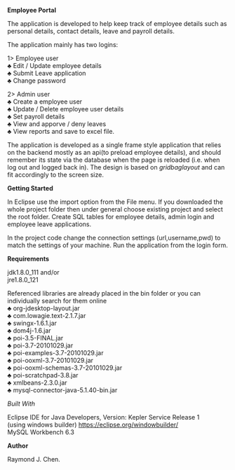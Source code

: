 <b>Employee Portal</b>

The application is developed to help keep track of employee details such as personal details, contact details, leave and payroll details.

The application mainly has two logins:

1> Employee user<br />
  ♣ Edit / Update employee details<br />
  ♣ Submit Leave application   
  ♣ Change password   
  
2> Admin user   
  ♣ Create a employee user  
  ♣ Update / Delete employee user details  
  ♣ Set payroll details  
  ♣ View and apporve / deny leaves  
  ♣ View reports and save to excel file.  

The application is developed as a single frame style application that relies on the backend mostly as an api(to preload employee details), and should remember its state via the database when the page is reloaded (i.e. when log out and logged back in). The design is based on <i>gridbaglayout</i> and can fit accordingly to the screen size.  


<b>Getting Started</b>

In Eclipse use the import option from the File menu. If you downloaded the whole project folder then under general choose existing project and select the root folder. Create SQL tables for employee details, admin login and employee leave applications.  

In the project code change the connection settings (url,username,pwd) to match the settings of your machine.
Run the application from the login form.  

<b>Requirements</b>

jdk1.8.0_111 and/or  
jre1.8.0_121  

Referenced libraries are already placed in the bin folder or you can individually search for them online  
 ♣ org-jdesktop-layout.jar  
 ♣ com.lowagie.text-2.1.7.jar  
 ♣ swingx-1.6.1.jar  
 ♣ dom4j-1.6.jar  
 ♣ poi-3.5-FINAL.jar  
 ♣ poi-3.7-20101029.jar  
 ♣ poi-examples-3.7-20101029.jar  
 ♣ poi-ooxml-3.7-20101029.jar  
 ♣ poi-ooxml-schemas-3.7-20101029.jar  
 ♣ poi-scratchpad-3.8.jar  
 ♣ xmlbeans-2.3.0.jar  
 ♣ mysql-connector-java-5.1.40-bin.jar  
  

<i>Built With</i>  

Eclipse IDE for Java Developers, Version: Kepler Service Release 1  
     (using windows builder) <https://eclipse.org/windowbuilder/>  
MySQL Workbench 6.3  

<b>Author</b>  

Raymond J. Chen.  
